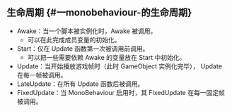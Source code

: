 ## 生命周期 {#一monobehaviour-的生命周期}

* Awake：当一个脚本被实例化时，Awake 被调用。
  * 可以在此完成成员变量的初始化。
* Start：仅在 Update 函数第一次被调用前调用。
  * 可以把一些需要依赖 Awake 的变量放在 Start 中初始化。
* Update：当开始播放游戏帧时（此时 GameObject 实例化完毕）， Update 在每一帧被调用。
* LateUpdate：在所有 Update 函数后被调用。
* FixedUpdate：当 MonoBehaviour 启用时，其 FixedUpdate 在每一固定帧被调用。



